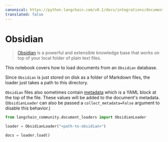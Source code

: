 ```yaml
---
canonical: https://python.langchain.com/v0.1/docs/integrations/document_loaders/obsidian
translated: false
---
```


# Obsidian

>[Obsidian](https://obsidian.md/) is a powerful and extensible knowledge base
that works on top of your local folder of plain text files.

This notebook covers how to load documents from an `Obsidian` database.

Since `Obsidian` is just stored on disk as a folder of Markdown files, the loader just takes a path to this directory.

`Obsidian` files also sometimes contain [metadata](https://help.obsidian.md/Editing+and+formatting/Metadata) which is a YAML block at the top of the file. These values will be added to the document's metadata. (`ObsidianLoader` can also be passed a `collect_metadata=False` argument to disable this behavior.)

```python
from langchain_community.document_loaders import ObsidianLoader
```

```python
loader = ObsidianLoader("<path-to-obsidian>")
```

```python
docs = loader.load()
```